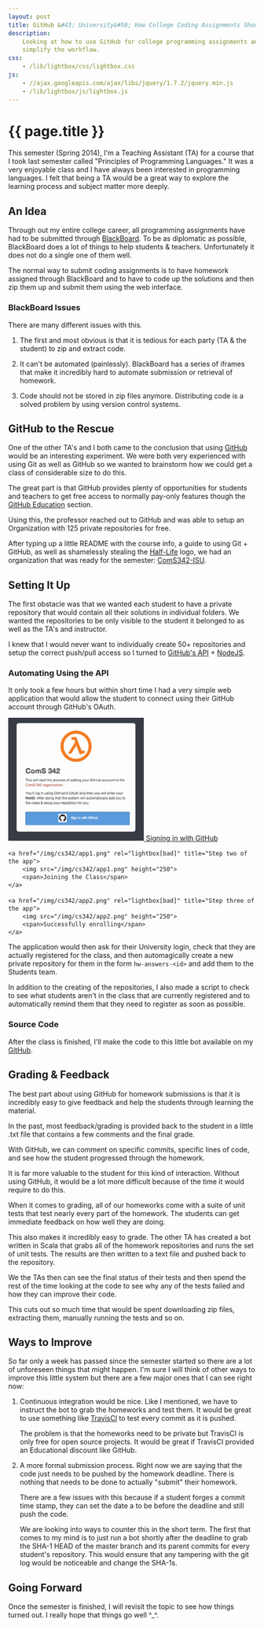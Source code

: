 ```yaml
---
layout: post
title: GitHub &#43; University&#58; How College Coding Assignments Should Work
description:
    Looking at how to use GitHub for college programming assignments and how to
    simplify the workflow.
css:
    - /lib/lightbox/css/lightbox.css
js:
    - //ajax.googleapis.com/ajax/libs/jquery/1.7.2/jquery.min.js
    - /lib/lightbox/js/lightbox.js
---
```


{{ page.title }}
================

This semester (Spring 2014), I'm a Teaching Assistant (TA) for a course that I
took last semester called "Principles of Programming Languages." It was a very
enjoyable class and I have always been interested in programming languages. I
felt that being a TA would be a great way to explore the learning process and
subject matter more deeply.

## An Idea

Through out my entire college career, all programming assignments have had to be
submitted through [BlackBoard][bb]. To be as diplomatic as possible, BlackBoard
does a lot of things to help students & teachers. Unfortunately it does not do a
single one of them well.

The normal way to submit coding assignments is to have homework assigned through
BlackBoard and to have to code up the solutions and then zip them up and submit
them using the web interface.

### BlackBoard Issues

There are many different issues with this.

1. The first and most obvious is that it is tedious for each party (TA & the
   student) to zip and extract code.

2. It can't be automated (painlessly). BlackBoard has a series of iframes that
   make it incredibly hard to automate submission or retrieval of homework.

3. Code should not be stored in zip files anymore. Distributing code is a solved
   problem by using version control systems.

## GitHub to the Rescue

One of the other TA's and I both came to the conclusion that using [GitHub][gh]
would be an interesting experiment. We were both very experienced with using Git
as well as GitHub so we wanted to brainstorm how we could get a class of
considerable size to do this.

The great part is that GitHub provides plenty of opportunities for students and
teachers to get free access to normally pay-only features though the [GitHub
Education][edu] section.

Using this, the professor reached out to GitHub and was able to setup an
Organization with 125 private repositories for free.

After typing up a little README with the course info, a guide to using Git +
GitHub, as well as shamelessly stealing the [Half-Life][hl] logo, we had an
organization that was ready for the semester: [ComS342-ISU][coms342].

## Setting It Up

The first obstacle was that we wanted each student to have a private repository
that would contain all their solutions in individual folders. We wanted the
repositories to be only visible to the student it belonged to as well as the
TA's and instructor.

I knew that I would never want to individually create 50+ repositories and setup
the correct push/pull access so I turned to [GitHub's API][api] +
[NodeJS][node].

### Automating Using the API

It only took a few hours but within short time I had a very simple web
application that would allow the student to connect using their GitHub account
through GitHub's OAuth.

<div class="gallery xlarge">
    <a href="/img/cs342/app0.png" rel="lightbox[bad]" title="Step one of the app">
        <img src="/img/cs342/app0.png" height="250">
        <span>Signing in with GitHub</span>
    </a>

    <a href="/img/cs342/app1.png" rel="lightbox[bad]" title="Step two of the app">
        <img src="/img/cs342/app1.png" height="250">
        <span>Joining the Class</span>
    </a>

    <a href="/img/cs342/app2.png" rel="lightbox[bad]" title="Step three of the app">
        <img src="/img/cs342/app2.png" height="250">
        <span>Successfully enrolling</span>
    </a>
</div>

The application would then ask for their University login, check that they are
actually registered for the class, and then automagically create a new private
repository for them in the form `hw-answers-<id>` and add them to the Students
team.

In addition to the creating of the repositories, I also made a script to check
to see what students aren't in the class that are currently registered and to
automatically remind them that they need to register as soon as possible.

### Source Code

After the class is finished, I'll make the code to this little bot available on
my [GitHub][jdavis].

## Grading & Feedback

The best part about using GitHub for homework submissions is that it is
incredibly easy to give feedback and help the students through learning the
material.

In the past, most feedback/grading is provided back to the student in a little
.txt file that contains a few comments and the final grade.

With GitHub, we can comment on specific commits, specific lines of code, and see
how the student progressed through the homework.

It is far more valuable to the student for this kind of interaction. Without
using GitHub, it would be a lot more difficult because of the time it would
require to do this.

When it comes to grading, all of our homeworks come with a suite of unit tests
that test nearly every part of the homework. The students can get immediate
feedback on how well they are doing.

This also makes it incredibly easy to grade. The other TA has created a bot
written in Scala that grabs all of the homework repositories and runs the set of
unit tests. The results are then written to a text file and pushed back to the
repository.

We the TAs then can see the final status of their tests and then spend the rest
of the time looking at the code to see why any of the tests failed and how they
can improve their code.

This cuts out so much time that would be spent downloading zip files, extracting
them, manually running the tests and so on.

## Ways to Improve

So far only a week has passed since the semester started so there are a lot of
unforeseen things that might happen. I'm sure I will think of other ways to
improve this little system but there are a few major ones that I can see right
now:

1. Continuous integration would be nice. Like I mentioned, we have to instruct
   the bot to grab the homeworks and test them. It would be great to use
   something like [TravisCI][travis] to test every commit as it is pushed.

   The problem is that the homeworks need to be private but TravisCI is only
   free for open source projects. It would be great if TravisCI provided an
   Educational discount like GitHub.

2. A more formal submission process. Right now we are saying that the code just
   needs to be pushed by the homework deadline. There is nothing that needs to
   be done to actually "submit" their homework.

   There are a few issues with this because if a student forges a commit time
   stamp, they can set the date a to be before the deadline and still push the
   code.

   We are looking into ways to counter this in the short term. The first that
   comes to my mind is to just run a bot shortly after the deadline to grab the
   SHA-1 HEAD of the master branch and its parent commits for every student's
   repository. This would ensure that any tampering with the git log would be
   noticeable and change the SHA-1s.

## Going Forward

Once the semester is finished, I will revisit the topic to see how things turned
out. I really hope that things go well \^\_\^.

[bb]: http://www.blackboard.com/
[gh]: https://github.com/
[hl]: http://en.wikipedia.org/wiki/Half-Life_(video_game)
[coms342]: https://github.com/ComS342-ISU
[edu]: https://education.github.com/
[node]: http://nodejs.org/
[api]: http://developer.github.com/v3/
[travis]: https://travis-ci.org/
[jdavis]: https://github.com/jdavis
